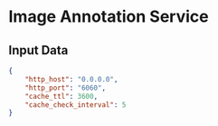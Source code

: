 # Image Annotation Service

## Input Data

```json
{
    "http_host": "0.0.0.0",
    "http_port": "6060",
    "cache_ttl": 3600,
    "cache_check_interval": 5
}
```